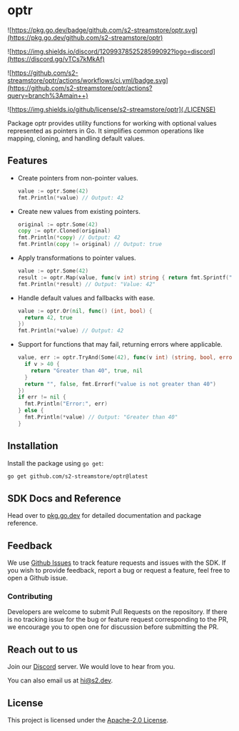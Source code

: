 # optr

<!-- pkg.go.dev -->
![https://pkg.go.dev/badge/github.com/s2-streamstore/optr.svg](https://pkg.go.dev/github.com/s2-streamstore/optr)
<!-- Discord (chat) -->
![https://img.shields.io/discord/1209937852528599092?logo=discord](https://discord.gg/vTCs7kMkAf)
<!-- Github Actions (CI) -->
![https://github.com/s2-streamstore/optr/actions/workflows/ci.yml/badge.svg](https://github.com/s2-streamstore/optr/actions?query=branch%3Amain++)
<!-- LICENSE -->
![https://img.shields.io/github/license/s2-streamstore/optr](./LICENSE)

Package optr provides utility functions for working with optional values
represented as pointers in Go. It simplifies common operations like mapping,
cloning, and handling default values.

## Features

* Create pointers from non-pointer values.
  ```go
  value := optr.Some(42)
  fmt.Println(*value) // Output: 42
  ```

* Create new values from existing pointers.
  ```go
  original := optr.Some(42)
  copy := optr.Cloned(original)
  fmt.Println(*copy) // Output: 42
  fmt.Println(copy != original) // Output: true
  ```

* Apply transformations to pointer values.
  ```go
  value := optr.Some(42)
  result := optr.Map(value, func(v int) string { return fmt.Sprintf("Value: %d", v) })
  fmt.Println(*result) // Output: "Value: 42"
  ```

* Handle default values and fallbacks with ease.
  ```go
  value := optr.Or(nil, func() (int, bool) {
    return 42, true
  })
  fmt.Println(*value) // Output: 42
  ```

* Support for functions that may fail, returning errors where applicable.
  ```go
  value, err := optr.TryAnd(Some(42), func(v int) (string, bool, error) {
    if v > 40 {
      return "Greater than 40", true, nil
    }
    return "", false, fmt.Errorf("value is not greater than 40")
  })
  if err != nil {
    fmt.Println("Error:", err)
  } else {
    fmt.Println(*value) // Output: "Greater than 40"
  }
  ```

## Installation

Install the package using `go get`:

```bash
go get github.com/s2-streamstore/optr@latest
```

## SDK Docs and Reference

Head over to [pkg.go.dev](https://pkg.go.dev/github.com/s2-streamstore/optr)
for detailed documentation and package reference.

## Feedback

We use [Github Issues](https://github.com/s2-streamstore/optr/issues) to
track feature requests and issues with the SDK. If you wish to provide feedback,
report a bug or request a feature, feel free to open a Github issue.

### Contributing

Developers are welcome to submit Pull Requests on the repository. If there is
no tracking issue for the bug or feature request corresponding to the PR, we
encourage you to open one for discussion before submitting the PR.

## Reach out to us

Join our [Discord](https://discord.gg/vTCs7kMkAf) server. We would love to hear
from you.

You can also email us at [hi@s2.dev](mailto:hi@s2.dev).

## License

This project is licensed under the [Apache-2.0 License](./LICENSE).
